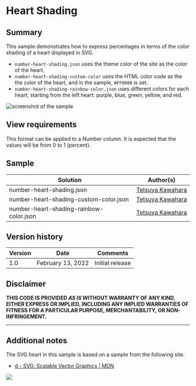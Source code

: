 # Heart Shading

## Summary
This sample demonstrates how to express percentages in terms of the color shading of a heart displayed in SVG.

- `number-heart-shading.json` uses the theme color of the site as the color of the heart.
- `number-heart-shading-custom-color` uses the HTML color code as the the color of the heart, and in the sample, `#FF0000` is set.
- `number-heart-shading-rainbow-color.json` uses different colors for each heart, starting from the left heart: purple, blue, green, yellow, and red.

![screenshot of the sample](./assets/screenshot.png)

## View requirements
This format can be applied to a Number column. It is expected that the values will be from 0 to 1 (percent).

## Sample

Solution|Author(s)
--------|---------
number-heart-shading.json | [Tetsuya Kawahara](https://github.com/tecchan1107)
number-heart-shading-custom-color.json | [Tetsuya Kawahara](https://github.com/tecchan1107)
number-heart-shading-rainbow-color.json | [Tetsuya Kawahara](https://github.com/tecchan1107)

## Version history

Version |Date              |Comments
--------|------------------|--------
1.0     |February 13, 2022 |Initial release

## Disclaimer
**THIS CODE IS PROVIDED *AS IS* WITHOUT WARRANTY OF ANY KIND, EITHER EXPRESS OR IMPLIED, INCLUDING ANY IMPLIED WARRANTIES OF FITNESS FOR A PARTICULAR PURPOSE, MERCHANTABILITY, OR NON-INFRINGEMENT.**

---

## Additional notes

The SVG heart in this sample is based on a sample from the following site.

- [d - SVG: Scalable Vector Graphics | MDN](https://developer.mozilla.org/en-US/docs/Web/SVG/Attribute/d)

<img src="https://pnptelemetry.azurewebsites.net/list-formatting/column-samples/number-heart-shading" />